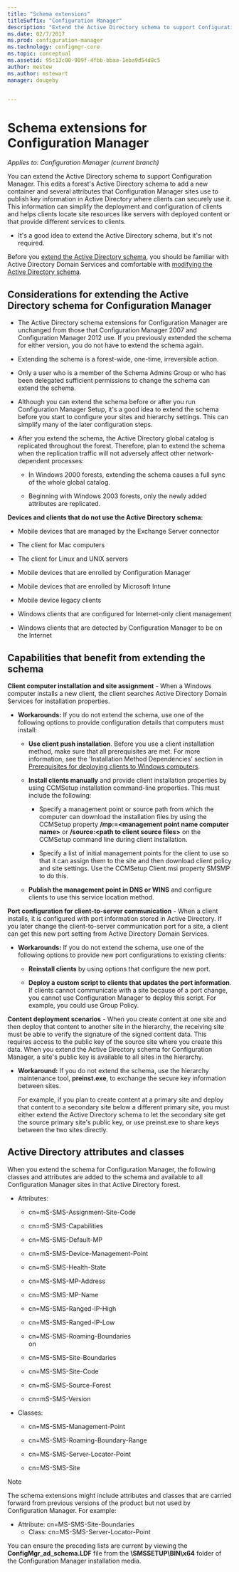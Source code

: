 ```yaml
---
title: "Schema extensions"
titleSuffix: "Configuration Manager"
description: "Extend the Active Directory schema to support Configuration Manager."
ms.date: 02/7/2017
ms.prod: configuration-manager
ms.technology: configmgr-core
ms.topic: conceptual
ms.assetid: 95c13c00-909f-4fbb-bbaa-1eba9d54d8c5
author: mestew
ms.author: mstewart
manager: dougeby


---
```

# Schema extensions for Configuration Manager

*Applies to: Configuration Manager (current branch)*

You can extend the Active Directory schema to support Configuration Manager. This edits a forest's Active Directory schema to add a new container and several attributes that Configuration Manager sites use to publish key information in Active Directory where clients can securely use it. This information can simplify the deployment and configuration of clients and helps clients locate site resources like servers with deployed content or that provide different services to clients.  

-   It's a good idea to extend the Active Directory schema, but it's not required.  

Before you [extend the Active Directory schema](https://docs.microsoft.com/sccm/core/plan-design/network/extend-the-active-directory-schema), you should be familiar with Active Directory Domain Services and comfortable with [modifying the Active Directory schema](https://docs.microsoft.com/previous-versions/windows/it-pro/windows-server-2003/cc759402(v=ws.10)).  

## Considerations for extending the Active Directory schema for Configuration Manager  

-   The Active Directory schema extensions for Configuration Manager are unchanged from those that Configuration Manager 2007 and Configuration Manager 2012 use. If you previously extended the schema for either version, you do not have to extend the schema again.  

-   Extending the schema is a forest-wide, one-time, irreversible action.  

-   Only a user who is a member of the Schema Admins Group or who has been delegated sufficient permissions to change the schema can extend the schema.  

-   Although you can extend the schema before or after you run Configuration Manager Setup, it's a good idea to extend the schema before you start to configure your sites and hierarchy settings. This can simplify many of the later configuration steps.  

-   After you extend the schema, the Active Directory global catalog is replicated throughout the forest. Therefore, plan to extend the schema when the replication traffic will not adversely affect other network-dependent processes:  

    -   In Windows 2000 forests, extending the schema causes a full sync of the whole global catalog.  

    -   Beginning with Windows 2003 forests, only the newly added attributes are replicated.  

**Devices and clients that do not use the Active Directory schema:**  

-   Mobile devices that are managed by the Exchange Server connector  

-   The client for Mac computers  

-   The client for Linux and UNIX servers  

-   Mobile devices that are enrolled by Configuration Manager  

-   Mobile devices that are enrolled by Microsoft Intune  

-   Mobile device legacy clients  

-   Windows clients that are configured for Internet-only client management  

-   Windows clients that are detected by Configuration Manager to be on the Internet  

## Capabilities that benefit from extending the schema  
**Client computer installation and site assignment** - When a Windows computer installs a new client, the client searches Active Directory Domain Services for installation properties.  

-   **Workarounds:** If you do not extend the schema, use one of the following options to provide configuration details that computers must install:  

    -   **Use client push installation**. Before you use a client installation method, make sure that all prerequisites are met. For more information, see the 'Installation Method Dependencies' section in [Prerequisites for deploying clients to Windows computers](../../clients/deploy/prerequisites-for-deploying-clients-to-windows-computers.md).  

    -   **Install clients manually** and provide client installation properties by using CCMSetup installation command-line properties. This must include the following:  

        -   Specify a management point or source path from which the computer can download the installation files by using the CCMSetup property **/mp:=&lt;management point name computer name\>** or **/source:&lt;path to client source files\>** on the CCMSetup command line during client installation.  

        -   Specify a list of initial management points for the client to use so that it can assign them to the site and then download client policy and site settings. Use the CCMSetup Client.msi property SMSMP to do this.  

    -   **Publish the management point in DNS or WINS** and configure clients to use this service location method.  

**Port configuration for client-to-server communication** - When a client installs, it is configured with port information stored in Active Directory. If you later change the client-to-server communication port for a site, a client can get this new port setting from Active Directory Domain Services.  

-   **Workarounds:** If you do not extend the schema, use one of the following options to provide new port configurations to existing clients:  

    -   **Reinstall clients** by using options that configure the new port.  

    -   **Deploy a custom script to clients that updates the port information**. If clients cannot communicate with a site because of a port change, you cannot use Configuration Manager to deploy this script. For example, you could use Group Policy.  

**Content deployment scenarios** - When you create content at one site and then deploy that content to another site in the hierarchy, the receiving site must be able to verify the signature of the signed content data. This requires access to the public key of the source site where you create this data. When you extend the Active Directory schema for Configuration Manager, a site's public key is available to all sites in the hierarchy.  

-   **Workaround:** If you do not extend the schema, use the hierarchy maintenance tool, **preinst.exe**, to exchange the secure key information between sites.  

     For example, if you plan to create content at a primary site and deploy that content to a secondary site below a different primary site, you must either extend the Active Directory schema to let the secondary site get the source primary site's public key, or use preinst.exe to share keys between the two sites directly.  

## Active Directory attributes and classes  
When you extend the schema for Configuration Manager, the following classes and attributes are added to the schema and available to all Configuration Manager sites in that Active Directory forest.  

-   Attributes:  

    -   cn=mS-SMS-Assignment-Site-Code  

    -   cn=mS-SMS-Capabilities  

    -   cn=MS-SMS-Default-MP  

    -   cn=mS-SMS-Device-Management-Point  

    -   cn=mS-SMS-Health-State  

    -   cn=MS-SMS-MP-Address  

    -   cn=MS-SMS-MP-Name  

    -   cn=MS-SMS-Ranged-IP-High  

    -   cn=MS-SMS-Ranged-IP-Low  

    -   cn=MS-SMS-Roaming-Boundaries  
        on  

    -   cn=MS-SMS-Site-Boundaries  

    -   cn=MS-SMS-Site-Code  

    -   cn=mS-SMS-Source-Forest  

    -   cn=mS-SMS-Version  

-   Classes:  

    -   cn=MS-SMS-Management-Point  

    -   cn=MS-SMS-Roaming-Boundary-Range  

    -   cn=MS-SMS-Server-Locator-Point  

    -   cn=MS-SMS-Site  

> [!NOTE]
> 
>  The  schema extensions might include attributes and classes that are carried forward from previous versions of the product but not used by Configuration Manager. For example:  
> 
> 
> - Attribute: cn=MS-SMS-Site-Boundaries  
>   -   Class: cn=MS-SMS-Server-Locator-Point  

You can ensure the preceding lists are current by viewing the **ConfigMgr_ad_schema.LDF** file from the **\SMSSETUP\BIN\x64** folder of the Configuration Manager installation media.  
